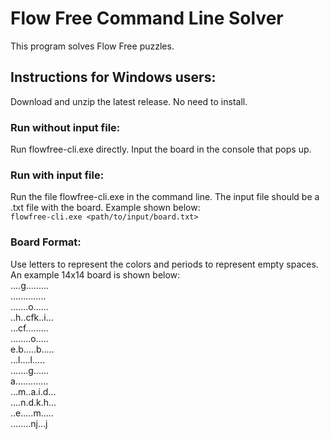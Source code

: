 # Flow Free Command Line Solver
This program solves Flow Free puzzles. 

## Instructions for Windows users:
Download and unzip the latest release. No need to install.
### Run without input file: 
Run flowfree-cli.exe directly. Input the board in the console that pops up.
### Run with input file: 
Run the file flowfree-cli.exe in the command line. The input file should be a .txt file with the board. Example shown below: \
`flowfree-cli.exe <path/to/input/board.txt> `

### Board Format: 
Use letters to represent the colors and periods to represent empty spaces. An example 14x14 board is shown below: \
....g......... \
.............. \
.......o...... \
..h..cfk..i... \
...cf......... \
........o..... \
e.b.....b..... \
...l....l..... \
.......g...... \
a............. \
...m..a.i.d... \
....n.d.k.h... \
..e.....m..... \
........nj...j 

